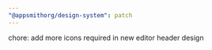 ```yaml
---
"@appsmithorg/design-system": patch
---
```


chore: add more icons required in new editor header design
